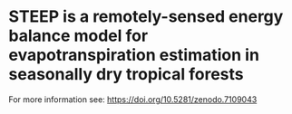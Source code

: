 # STEEP is a remotely-sensed energy balance model for evapotranspiration estimation in seasonally dry tropical forests

For more information see: https://doi.org/10.5281/zenodo.7109043
